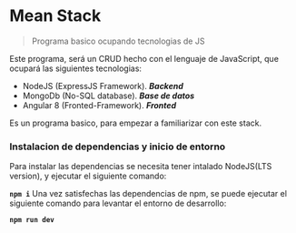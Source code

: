 # Mean Stack 
> Programa basico ocupando tecnologias de JS

Este programa, será un CRUD hecho con el lenguaje de JavaScript, que ocupará las siguientes tecnologias:
- NodeJS (ExpressJS Framework). ***Backend***
- MongoDb (No-SQL database). ***Base de datos***
- Angular 8 (Fronted-Framework). ***Fronted***

Es un programa basico, para empezar a familiarizar con este stack.
### Instalacion de dependencias y inicio de entorno
Para instalar las dependencias se necesita tener intalado NodeJS(LTS version), y ejecutar el siguiente comando:

**`npm i`**
Una vez satisfechas las dependencias de npm, se puede ejecutar el siguiente comando para levantar el entorno de desarrollo:

**`npm run dev`**
